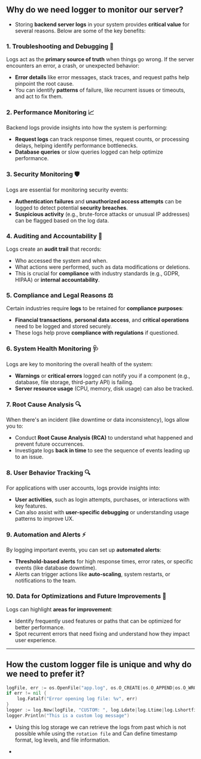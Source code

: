 ## Why do we need logger to monitor our server?

- Storing **backend server logs** in your system provides **critical value** for several reasons. Below are some of the key benefits:

### **1. Troubleshooting and Debugging 🔧**
Logs act as the **primary source of truth** when things go wrong. If the server encounters an error, a crash, or unexpected behavior:
- **Error details** like error messages, stack traces, and request paths help pinpoint the root cause.
- You can identify **patterns** of failure, like recurrent issues or timeouts, and act to fix them.

### **2. Performance Monitoring 📈**
Backend logs provide insights into how the system is performing:
- **Request logs** can track response times, request counts, or processing delays, helping identify performance bottlenecks.
- **Database queries** or slow queries logged can help optimize performance.

### **3. Security Monitoring 🛡️**
Logs are essential for monitoring security events:
- **Authentication failures** and **unauthorized access attempts** can be logged to detect potential **security breaches**.
- **Suspicious activity** (e.g., brute-force attacks or unusual IP addresses) can be flagged based on the log data.

### **4. Auditing and Accountability 📜**
Logs create an **audit trail** that records:
- Who accessed the system and when.
- What actions were performed, such as data modifications or deletions.
- This is crucial for **compliance** with industry standards (e.g., GDPR, HIPAA) or **internal accountability**.

### **5. Compliance and Legal Reasons ⚖️**
Certain industries require **logs** to be retained for **compliance purposes**:
- **Financial transactions**, **personal data access**, and **critical operations** need to be logged and stored securely.
- These logs help prove **compliance with regulations** if questioned.

### **6. System Health Monitoring 🩺**
Logs are key to monitoring the overall health of the system:
- **Warnings** or **critical errors** logged can notify you if a component (e.g., database, file storage, third-party API) is failing.
- **Server resource usage** (CPU, memory, disk usage) can also be tracked.

### **7. Root Cause Analysis 🔍**
When there's an incident (like downtime or data inconsistency), logs allow you to:
- Conduct **Root Cause Analysis (RCA)** to understand what happened and prevent future occurrences.
- Investigate logs **back in time** to see the sequence of events leading up to an issue.

### **8. User Behavior Tracking 🔍**
For applications with user accounts, logs provide insights into:
- **User activities**, such as login attempts, purchases, or interactions with key features.
- Can also assist with **user-specific debugging** or understanding usage patterns to improve UX.

### **9. Automation and Alerts ⚡**
By logging important events, you can set up **automated alerts**:
- **Threshold-based alerts** for high response times, error rates, or specific events (like database downtime).
- Alerts can trigger actions like **auto-scaling**, system restarts, or notifications to the team.

### **10. Data for Optimizations and Future Improvements 🚀**
Logs can highlight **areas for improvement**:
- Identify frequently used features or paths that can be optimized for better performance.
- Spot recurrent errors that need fixing and understand how they impact user experience.

---

## How the custom logger file is unique and why do we need to prefer it?

```go
logFile, err := os.OpenFile("app.log", os.O_CREATE|os.O_APPEND|os.O_WRONLY, 0666)
if err != nil {
	log.Fatalf("Error opening log file: %v", err)
}
logger := log.New(logFile, "CUSTOM: ", log.Ldate|log.Ltime|log.Lshortfile)
logger.Println("This is a custom log message")
```
 - Using this log storage we can retrieve the logs from past which is not possible while using the `rotation file` and  Can define timestamp format, log levels, and file information.

 - 